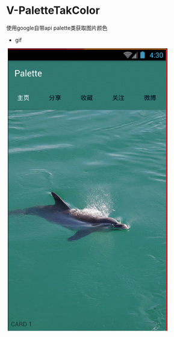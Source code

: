 # V-PaletteTakColor
使用google自带api palette类获取图片颜色

- gif

<div style="display:flex;">
   <img alt="image" src="https://github.com/Vension/V-PaletteTakColor/blob/master/gif/gif.gif" >
 </details>
